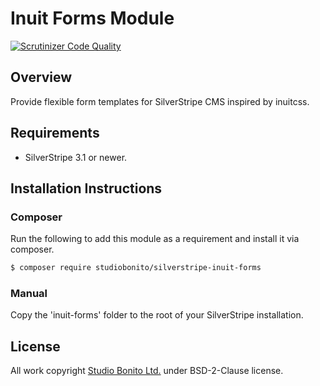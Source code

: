 # Inuit Forms Module

[![Scrutinizer Code Quality](https://scrutinizer-ci.com/g/studiobonito/silverstripe-inuit-forms/badges/quality-score.png?b=master)](https://scrutinizer-ci.com/g/studiobonito/silverstripe-inuit-forms/?branch=master)

## Overview

Provide flexible form templates for SilverStripe CMS inspired by inuitcss.

## Requirements

- SilverStripe 3.1 or newer.

## Installation Instructions

### Composer

Run the following to add this module as a requirement and install it via composer.

```bash
$ composer require studiobonito/silverstripe-inuit-forms
```

### Manual

Copy the 'inuit-forms' folder to the root of your SilverStripe installation.

## License

All work copyright [Studio Bonito Ltd.](http://www.studiobonito.co.uk/) under BSD-2-Clause license.